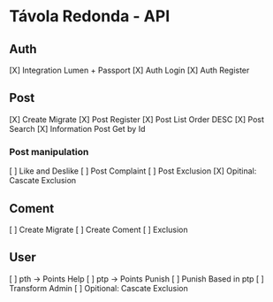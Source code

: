 # Távola Redonda - API

## Auth

[X] Integration Lumen + Passport
[X] Auth Login
[X] Auth Register

## Post

[X] Create Migrate
[X] Post Register
[X] Post List Order DESC
[X] Post Search
[X] Information Post Get by Id

### Post manipulation

[ ] Like and Deslike
[ ] Post Complaint
[ ] Post Exclusion
[X] Opitinal: Cascate Exclusion 

## Coment

[ ] Create Migrate
[ ] Create Coment
[ ] Exclusion

## User

[ ] pth -> Points Help
[ ] ptp -> Points Punish
[ ] Punish Based in ptp
[ ] Transform Admin
[ ] Opitional: Cascate Exclusion
